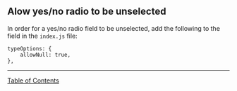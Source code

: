 ## Alow yes/no radio to be unselected

In order for a yes/no radio field to be unselected, add the following to the field in the `index.js` file:
```
typeOptions: {
	allowNull: true,
},
```

***
[Table of Contents](../README.md)